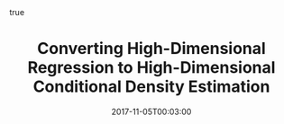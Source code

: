 ---
title: "Converting High-Dimensional Regression to High-Dimensional Conditional Density Estimation"
date: 2017-11-05T00:03:00
draft: false
# Authors. Comma separated list, e.g. `["Bob Smith", "David Jones"]`.
authors:
- admin
- Ann B. Lee
# Publication type.
# Legend:
# 0 = Uncategorized
# 1 = Conference paper
# 2 = Journal article
# 3 = Manuscript
# 4 = Report
# 5 = Book
# 6 = Book section
publication_types : ["1"]

# Publication name and optional abbreviated version.
publication: "Electronic Journal of Statistics"
#publication_short = "In *ICMEW*"

# Abstract and optional shortened version.

# Featured image thumbnail (optional)
featured: true
image:
  caption: ''
  focal_point: ""
  preview_only: false
  
# Is this a selected publication? (true/false)
featured: true

# Projects (optional).
#   Associate this publication with one or more of your projects.
#   Simply enter your project's filename without extension.
#   E.g. `projects = ["deep-learning"]` references `content/project/deep-learning.md`.
#   Otherwise, set `projects = []`.
# projects = ["example-external-project"]

# Tags (optional).
#   Set `tags = []` for no tags, or use the form `tags = ["A Tag", "Another Tag"]` for one or more tags.
tags : ["Nonparametric Statistics","Conditional Density Estimation","High-Dimensional Inference"]

# Links (optional).
#url_pdf : ""
url_pdf : "https://projecteuclid.org/euclid.ejs/1499133755"
url_preprint : "https://arxiv.org/pdf/1704.08095.pdf"
url_code : "https://github.com/rizbicki/FlexCoDE"
#url_code = ""
#url_dataset = "#"
#url_project = "#"
#url_slides = "#"
#url_video = "#"
#url_poster = "#"
#url_source = "#"

# Custom links (optional).
#   Uncomment line below to enable. For multiple links, use the form `[{...}, {...}, {...}]`.
#url_custom = [{name = "Custom Link", url = "http://example.org"}]

summary: Here we propose a fully nonparametric approach to conditional density estimation that reformulates CDE as a non-parametric orthogonal series problem where the expansion coefficients are estimated by regression. By taking such an approach, one can efficiently estimate conditional densities and not just expectations in high dimensions by drawing upon the success in high-dimensional regression. We show applications to photometric galaxy data, Twitter data, and line-of-sight velocities in a galaxy cluster.

# Does this page contain LaTeX math? (true/false)
math: true

# Does this page require source code highlighting? (true/false)
highlight: true
---